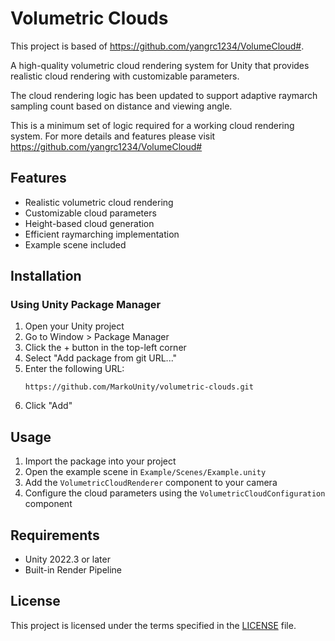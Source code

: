 # Volumetric Clouds
This project is based of https://github.com/yangrc1234/VolumeCloud#.

A high-quality volumetric cloud rendering system for Unity that provides realistic cloud rendering with customizable parameters.

The cloud rendering logic has been updated to support adaptive raymarch sampling count based on distance and viewing angle.

This is a minimum set of logic required for a working cloud rendering system.
For more details and features please visit https://github.com/yangrc1234/VolumeCloud#


## Features

- Realistic volumetric cloud rendering
- Customizable cloud parameters
- Height-based cloud generation
- Efficient raymarching implementation
- Example scene included

## Installation

### Using Unity Package Manager

1. Open your Unity project
2. Go to Window > Package Manager
3. Click the + button in the top-left corner
4. Select "Add package from git URL..."
5. Enter the following URL:
   ```
   https://github.com/MarkoUnity/volumetric-clouds.git
   ```
6. Click "Add"

## Usage

1. Import the package into your project
2. Open the example scene in `Example/Scenes/Example.unity`
3. Add the `VolumetricCloudRenderer` component to your camera
4. Configure the cloud parameters using the `VolumetricCloudConfiguration` component

## Requirements

- Unity 2022.3 or later
- Built-in Render Pipeline

## License

This project is licensed under the terms specified in the [LICENSE](License.txt) file.
